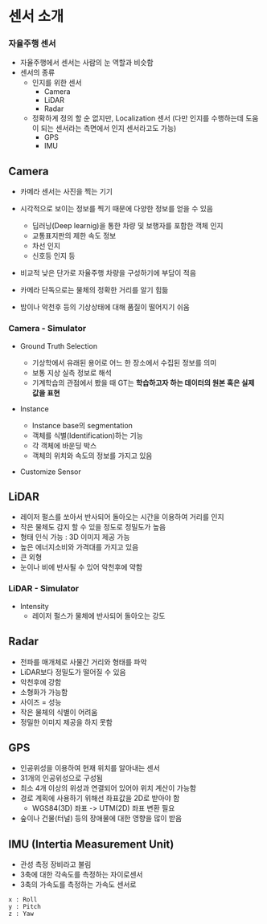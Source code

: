# 센서 소개
### 자율주행 센서
- 자율주행에서 센서는 사람의 눈 역할과 비슷함
- 센서의 종류
    - 인지를 위한 센서
        - Camera
        - LiDAR
        - Radar
    - 정확하게 정의 할 순 없지만, Localization 센서 (다만 인지를 수행하는데 도움이 되는 센서라는 측면에서 인지 센서라고도 가능)
        - GPS
        - IMU


## Camera
- 카메라 센서는 사진을 찍는 기기
- 시각적으로 보이는 정보를 찍기 때문에 다양한 정보를 얻을 수 있음
    - 딥러닝(Deep learnig)을 통한 차량 및 보행자를 포함한 객체 인지
    - 교통표지판의 제한 속도 정보
    - 차선 인지
    - 신호등 인지 등

- 비교적 낮은 단가로 자율주행 차량을 구성하기에 부담이 적음

- 카메라 단독으로는 물체의 정확한 거리를 알기 힘듦

- 밤이나 악천후 등의 기상상태에 대해 품질이 떨어지기 쉬움

### Camera - Simulator

- Ground Truth Selection
    - 기상학에서 유래된 용어로 어느 한 장소에서 수집된 정보를 의미
    - 보통 지상 실측 정보로 해석
    - 기계학습의 관점에서 봤을 때 GT는 **학습하고자 하는 데이터의 원본 혹은 실제 값을 표현**

- Instance
    - Instance base의 segmentation
    - 객체를 식별(Identification)하는 기능
    - 각 객체에 바운딩 박스
    - 객체의 위치와 속도의 정보를 가지고 있음

- Customize Sensor

## LiDAR
- 레이저 펄스를 쏘아서 반사되어 돌아오는 시간을 이용하여 거리를 인지
- 작은 물체도 감지 할 수 있을 정도로 정밀도가 높음
- 형태 인식 가능 : 3D 이미지 제공 가능
- 높은 에너지소비와 가격대를 가지고 있음
- 큰 외형
- 눈이나 비에 반사될 수 있어 악천후에 약함

### LiDAR - Simulator

- Intensity
    - 레이저 펄스가 물체에 반사되어 돌아오는 강도

## Radar
- 전파를 매개체로 사물간 거리와 형태를 파악
- LiDAR보다 정밀도가 떨어질 수 있음
- 악천후에 강함
- 소형화가 가능함
- 사이즈 = 성능
- 작은 물체의 식별이 어려움
- 정밀한 이미지 제공을 하지 못함

## GPS
- 인공위성을 이용하여 현재 위치를 알아내는 센서
- 31개의 인공위성으로 구성됨
- 최소 4개 이상의 위성과 연결되어 있어야 위치 계산이 가능함
- 경로 계획에 사용하기 위해선 좌표값을 2D로 받아야 함
    - WGS84(3D) 좌표 -> UTM(2D) 좌표 변환 필요
- 숲이나 건물(터널) 등의 장애물에 대한 영향을 많이 받음

## IMU (Intertia Measurement Unit)
- 관성 측정 장비라고 불림
- 3축에 대한 각속도를 측정하는 자이로센서
- 3축의 가속도를 측정하는 가속도 센서로

```
x : Roll
y : Pitch
z : Yaw
```